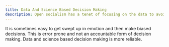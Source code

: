 ```yaml
---
title: Data And Science Based Decision Making
description: Open socialism has a tenet of focusing on the data to avoid being swayed by emotion.
---
```


It is sometimes easy to get swept up in emotion and then make biased decisions. This is error prone and not an accountable form of decision making. Data and science based decision making is more reliable.
